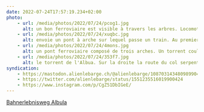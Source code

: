 ```yaml
---
date: 2022-07-24T17:57:19.234+02:00
photo:
    - url: /media/photos/2022/07/24/pcog1.jpg
      alt: un bon ferroviaire est visible à travers les arbres. Locomotive rouge des chemin de fer rhetique le traverse.
    - url: /media/photos/2022/07/24/xuqbc.jpg
      alt: envoie un pont à arche sur lequel passe un train. Au premier plan une forêt de conifères
    - url: /media/photos/2022/07/24/4mons.jpg
      alt: un pont ferroviaire composé de trois arches. Un torrent coule dessous
    - url: /media/photos/2022/07/24/353f7.jpg
      alt: le torrent de l'Albua. Sur la droite la route du col serpente puis enjambe la rivière sur un pont
syndication:
    - https://mastodon.alienlebarge.ch/@alienlebarge/108703143480989904
    - https://twitter.com/alienlebarge/status/1551235516019900424
    - https://www.instagram.com/p/CgZ51DbIGeE/
---
```


[Bahnerlebnisweg Albula](https://www.berguen-filisur.graubuenden.ch/de/touren/bahnerlebnisweg-albula)
